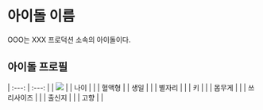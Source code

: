 # 아이돌 이름

OOO는 XXX 프로덕션 소속의 아이돌이다.

## 아이돌 프로필

| :---: | :---: |
| <img src=image/01 Haruka.png/> |
| 나이 | |
| 혈액형 |
| 생일 | |
| 별자리 | |
| 키 | |
| 몸무게 | |
| 쓰리사이즈 | |
| 출신지 | |
| 고향 | |
